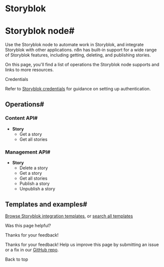 # Storyblok

[ ](https://github.com/n8n-io/n8n-docs/edit/main/docs/integrations/builtin/app-nodes/n8n-nodes-base.storyblok.md "Edit this page")

# Storyblok node#

Use the Storyblok node to automate work in Storyblok, and integrate Storyblok with other applications. n8n has built-in support for a wide range of Storyblok features, including getting, deleting, and publishing stories. 

On this page, you'll find a list of operations the Storyblok node supports and links to more resources.

Credentials

Refer to [Storyblok credentials](../../credentials/storyblok/) for guidance on setting up authentication. 

## Operations#

### Content API#

  * **Story**
    * Get a story
    * Get all stories



### Management API#

  * **Story**
    * Delete a story
    * Get a story
    * Get all stories
    * Publish a story
    * Unpublish a story



## Templates and examples#

[Browse Storyblok integration templates](https://n8n.io/integrations/storyblok/), or [search all templates](https://n8n.io/workflows/)

Was this page helpful? 

Thanks for your feedback! 

Thanks for your feedback! Help us improve this page by submitting an issue or a fix in our [GitHub repo](https://github.com/n8n-io/n8n-docs). 

Back to top 
